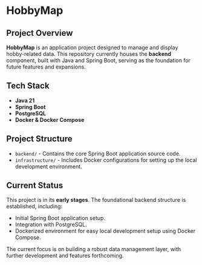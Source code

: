 # HobbyMap

## Project Overview

**HobbyMap** is an application project designed to manage and display hobby-related data. This repository currently houses the **backend** component, built with Java and Spring Boot, serving as the foundation for future features and expansions.

## Tech Stack

* **Java 21**
* **Spring Boot**
* **PostgreSQL**
* **Docker & Docker Compose**

## Project Structure

* `backend/` - Contains the core Spring Boot application source code.
* `infrastructure/` - Includes Docker configurations for setting up the local development environment.

## Current Status

This project is in its **early stages**. The foundational backend structure is established, including:

* Initial Spring Boot application setup.
* Integration with PostgreSQL.
* Dockerized environment for easy local development setup using Docker Compose.

The current focus is on building a robust data management layer, with further development and features forthcoming.
